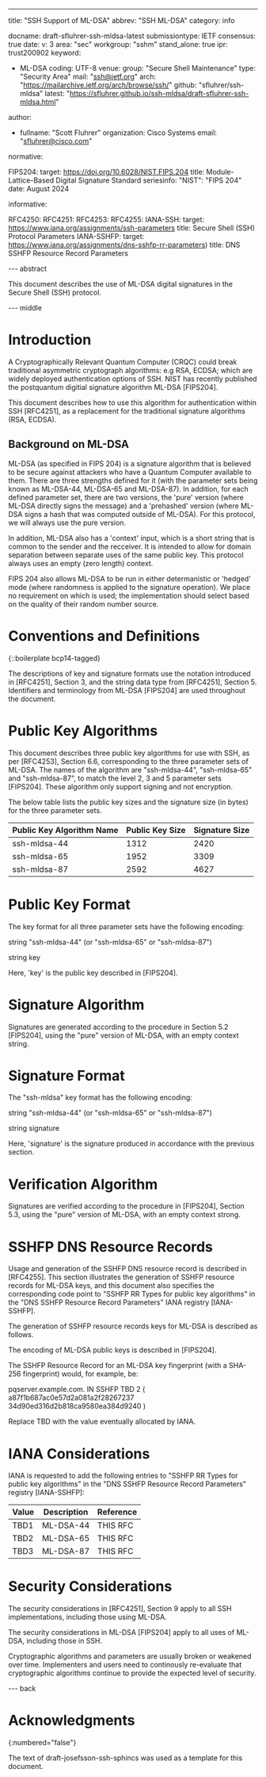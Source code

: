 ---
title: "SSH Support of ML-DSA"
abbrev: "SSH ML-DSA"
category: info

docname: draft-sfluhrer-ssh-mldsa-latest
submissiontype: IETF
consensus: true
date:
v: 3
area: "sec"
workgroup: "sshm"
stand_alone: true
ipr: trust200902
keyword:
 - ML-DSA
coding: UTF-8
venue:
  group: "Secure Shell Maintenance"
  type: "Security Area"
  mail: "ssh@ietf.org"
  arch: "https://mailarchive.ietf.org/arch/browse/ssh/"
  github: "sfluhrer/ssh-mldsa"
  latest: "https://sfluhrer.github.io/ssh-mldsa/draft-sfluhrer-ssh-mldsa.html"

author:
  - fullname: "Scott Fluhrer"
    organization: Cisco Systems
    email: "sfluhrer@cisco.com"

normative:

  FIPS204:
    target: https://doi.org/10.6028/NIST.FIPS.204
    title: Module-Lattice-Based Digital Signature Standard
    seriesinfo:
      "NIST": "FIPS 204"
    date: August 2024

informative:

  RFC4250:
  RFC4251:
  RFC4253:
  RFC4255:
  IANA-SSH:
    target: https://www.iana.org/assignments/ssh-parameters
    title: Secure Shell (SSH) Protocol Parameters
  IANA-SSHFP:
    target: https://www.iana.org/assignments/dns-sshfp-rr-parameters)
    title: DNS SSHFP Resource Record Parameters

--- abstract

   This document describes the use of ML-DSA digital
   signatures in the Secure Shell (SSH) protocol.

--- middle

# Introduction

   A Cryptographically Relevant Quantum Computer (CRQC) could break
   traditional asymmetric cryptograph algorithms: e.g RSA, ECDSA; which
   are widely deployed authentication options of SSH.
   NIST has recently published the postquantum digitial signature algorithm ML-DSA [FIPS204].

   This document describes how to use this algorithm for authentication within SSH [RFC4251], as a replacement for the traditional signature algorithms (RSA, ECDSA).

## Background on ML-DSA

   ML-DSA (as specified in FIPS 204) is a signature algorithm that is believed to be secure against attackers who have a Quantum Computer available to them.
   There are three strengths defined for it (with the parameter sets being known as ML-DSA-44, ML-DSA-65 and ML-DSA-87).
   In addition, for each defined parameter set, there are two versions, the 'pure' version (where ML-DSA directly signs the message) and a 'prehashed' version (where ML-DSA signs a hash that was computed outside of ML-DSA).
   For this protocol, we will always use the pure version.

   In addition, ML-DSA also has a 'context' input, which is a short string that is common to the sender and the recceiver.
   It is intended to allow for domain separation between separate uses of the same public key.
   This protocol always uses an empty (zero length) context.

   FIPS 204 also allows ML-DSA to be run in either determanistic or 'hedged' mode (where randomness is applied to the signature operation).
   We place no requirement on which is used; the implementation should select based on the quality of their random number source.

# Conventions and Definitions

{::boilerplate bcp14-tagged}

   The descriptions of key and signature formats use the notation
   introduced in [RFC4251], Section 3, and the string data type from
   [RFC4251], Section 5.  Identifiers and terminology from ML-DSA
   [FIPS204] are used throughout the document.

# Public Key Algorithms

   This document describes three public key algorithms for use with SSH, as
   per [RFC4253], Section 6.6, corresponding to the three parameter sets of ML-DSA.
   The names of the algorithm are "ssh-mldsa-44", "ssh-mldsa-65" and "ssh-mldsa-87", to match the level 2, 3 and 5 parameter sets [FIPS204].
   These algorithm only support signing and not encryption.

   The below table lists the public key sizes and the signature size (in bytes) for the three parameter sets.

   | Public Key Algorithm Name | Public Key Size | Signature Size |
   | ------------------------- | --------------- | -------------- |
   | ssh-mldsa-44              | 1312            | 2420           |
   | ssh-mldsa-65              | 1952            | 3309           |
   | ssh-mldsa-87              | 2592            | 4627           |

# Public Key Format

   The key format for all three parameter sets have the following encoding:

   string "ssh-mldsa-44" (or "ssh-mldsa-65" or "ssh-mldsa-87")

   string key

   Here, 'key' is the public key described in [FIPS204].

 # Signature Algorithm

   Signatures are generated according to the procedure in Section 5.2
   [FIPS204], using the "pure" version of ML-DSA, with an empty context string.

# Signature Format

   The "ssh-mldsa" key format has the following encoding:

   string "ssh-mldsa-44" (or "ssh-mldsa-65" or "ssh-mldsa-87")

   string signature

   Here, 'signature' is the signature produced in accordance with the
   previous section.

# Verification Algorithm

   Signatures are verified according to the procedure in
   [FIPS204], Section 5.3, using the "pure" version of ML-DSA, with an empty context strong.

# SSHFP DNS Resource Records

   Usage and generation of the SSHFP DNS resource record is described in
   [RFC4255].  This section illustrates the generation of SSHFP resource
   records for ML-DSA keys, and this document also specifies
   the corresponding code point to "SSHFP RR Types for public key
   algorithms" in the "DNS SSHFP Resource Record Parameters" IANA
   registry [IANA-SSHFP].

   The generation of SSHFP resource records keys for ML-DSA is
   described as follows.

   The encoding of ML-DSA public keys is described in [FIPS204].

   The SSHFP Resource Record for an ML-DSA key fingerprint
   (with a SHA-256 fingerprint) would, for example, be:

   pqserver.example.com. IN SSHFP TBD 2 (
                    a87f1b687ac0e57d2a081a2f28267237
                    34d90ed316d2b818ca9580ea384d9240 )

   Replace TBD with the value eventually allocated by IANA.

# IANA Considerations

   IANA is requested to add the following entries to "SSHFP RR Types for
   public key algorithms" in the "DNS SSHFP Resource Record Parameters"
   registry [IANA-SSHFP]:

   | Value | Description | Reference |
   | ----- | ----------- | --------- |
   | TBD1  | ML-DSA-44   | THIS RFC  |
   | TBD2  | ML-DSA-65   | THIS RFC  |
   | TBD3  | ML-DSA-87   | THIS RFC  |

# Security Considerations

   The security considerations in [RFC4251], Section 9 apply to all SSH
   implementations, including those using ML-DSA.

   The security considerations in ML-DSA [FIPS204] apply to all
   uses of ML-DSA, including those in SSH.

   Cryptographic algorithms and parameters are usually broken or
   weakened over time.  Implementers and users need to continously re-evaluate that cryptographic algorithms continue to provide the
   expected level of security.

--- back

# Acknowledgments
{:numbered="false"}

   The text of draft-josefsson-ssh-sphincs was used as a template for this document.
